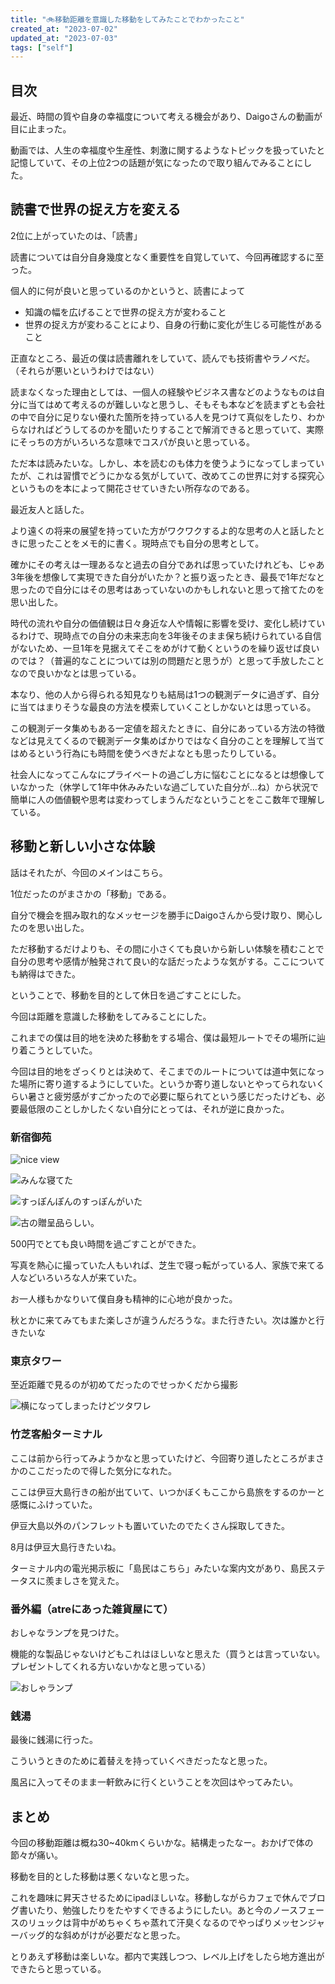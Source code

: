 ```yaml
---
title: "🚲移動距離を意識した移動をしてみたことでわかったこと"
created_at: "2023-07-02"
updated_at: "2023-07-03"
tags: ["self"]
---
```


## 目次


最近、時間の質や自身の幸福度について考える機会があり、Daigoさんの動画が目に止まった。


動画では、人生の幸福度や生産性、刺激に関するようなトピックを扱っていたと記憶していて、その上位2つの話題が気になったので取り組んでみることにした。


## 読書で世界の捉え方を変える


2位に上がっていたのは、「読書」


読書については自分自身幾度となく重要性を自覚していて、今回再確認するに至った。


個人的に何が良いと思っているのかというと、読書によって

- 知識の幅を広げることで世界の捉え方が変わること
- 世界の捉え方が変わることにより、自身の行動に変化が生じる可能性があること

正直なところ、最近の僕は読書離れをしていて、読んでも技術書やラノベだ。（それらが悪いというわけではない）


読まなくなった理由としては、一個人の経験やビジネス書などのようなものは自分に当てはめて考えるのが難しいなと思うし、そもそも本などを読まずとも会社の中で自分に足りない優れた箇所を持っている人を見つけて真似をしたり、わからなければどうしてるのかを聞いたりすることで解消できると思っていて、実際にそっちの方がいろいろな意味でコスパが良いと思っている。


ただ本は読みたいな。しかし、本を読むのも体力を使うようになってしまっていたが、これは習慣でどうにかなる気がしていて、改めてこの世界に対する探究心というものを本によって開花させていきたい所存なのである。


最近友人と話した。


より遠くの将来の展望を持っていた方がワクワクするよ的な思考の人と話したときに思ったことをメモ的に書く。現時点でも自分の思考として。


確かにその考えは一理あるなと過去の自分であれば思っていたけれども、じゃあ3年後を想像して実現できた自分がいたか？と振り返ったとき、最長で1年だなと思ったので自分にはその思考はあっていないのかもしれないと思って捨てたのを思い出した。


時代の流れや自分の価値観は日々身近な人や情報に影響を受け、変化し続けているわけで、現時点での自分の未来志向を3年後そのまま保ち続けられている自信がないため、一旦1年を見据えてそこをめがけて動くというのを繰り返せば良いのでは？（普遍的なことについては別の問題だと思うが）と思って手放したことなので良いかなとは思っている。


本なり、他の人から得られる知見なりも結局は1つの観測データに過ぎず、自分に当てはまりそうな最良の方法を模索していくことしかないとは思っている。


この観測データ集めもある一定値を超えたときに、自分にあっている方法の特徴などは見えてくるので観測データ集めばかりではなく自分のことを理解して当てはめるという行為にも時間を使うべきだよなとも思ったりしている。


社会人になってこんなにプライベートの過ごし方に悩むことになるとは想像していなかった（休学して1年中休みみたいな過ごしていた自分が…ね）から状況で簡単に人の価値観や思考は変わってしまうんだなということをここ数年で理解している。


## 移動と新しい小さな体験


話はそれたが、今回のメインはこちら。


1位だったのがまさかの「移動」である。


自分で機会を掴み取れ的なメッセージを勝手にDaigoさんから受け取り、関心したのを思い出した。


ただ移動するだけよりも、その間に小さくても良いから新しい体験を積むことで自分の思考や感情が触発されて良い的な話だったような気がする。ここについても納得はできた。


ということで、移動を目的として休日を過ごすことにした。


今回は距離を意識した移動をしてみることにした。


これまでの僕は目的地を決めた移動をする場合、僕は最短ルートでその場所に辿り着こうとしていた。


今回は目的地をざっくりとは決めて、そこまでのルートについては道中気になった場所に寄り道するようにしていた。というか寄り道しないとやってられないくらい暑さと疲労感がすごかったので必要に駆られてという感じだったけども、必要最低限のことしかしたくない自分にとっては、それが逆に良かった。


### 新宿御苑


![nice view](https://s3.us-west-2.amazonaws.com/secure.notion-static.com/82eadd75-2cbc-4169-bba1-f17fef428316/IMG_2965.jpg?X-Amz-Algorithm=AWS4-HMAC-SHA256&X-Amz-Content-Sha256=UNSIGNED-PAYLOAD&X-Amz-Credential=AKIAT73L2G45EIPT3X45%2F20230716%2Fus-west-2%2Fs3%2Faws4_request&X-Amz-Date=20230716T024605Z&X-Amz-Expires=3600&X-Amz-Signature=fb6d68579dfccb941b56df47f17117dbd75939f19ab93862178b480398354761&X-Amz-SignedHeaders=host&x-id=GetObject)


![みんな寝てた](https://s3.us-west-2.amazonaws.com/secure.notion-static.com/f153e96c-32c4-426d-9353-20f25f183757/IMG_2966.jpg?X-Amz-Algorithm=AWS4-HMAC-SHA256&X-Amz-Content-Sha256=UNSIGNED-PAYLOAD&X-Amz-Credential=AKIAT73L2G45EIPT3X45%2F20230716%2Fus-west-2%2Fs3%2Faws4_request&X-Amz-Date=20230716T024605Z&X-Amz-Expires=3600&X-Amz-Signature=3351f43674f7ac3f7281691dbee9c885a729a58d5a1c93c183d68b61ec0203c2&X-Amz-SignedHeaders=host&x-id=GetObject)


![すっぽんぽんのすっぽんがいた](https://s3.us-west-2.amazonaws.com/secure.notion-static.com/fb415916-4e44-47cb-bee1-221b458de960/IMG_2970.jpg?X-Amz-Algorithm=AWS4-HMAC-SHA256&X-Amz-Content-Sha256=UNSIGNED-PAYLOAD&X-Amz-Credential=AKIAT73L2G45EIPT3X45%2F20230716%2Fus-west-2%2Fs3%2Faws4_request&X-Amz-Date=20230716T024605Z&X-Amz-Expires=3600&X-Amz-Signature=606ff00ea919a11f77f1534c0388420c43a78b649d4cbc12dd3bd29ebb9ef773&X-Amz-SignedHeaders=host&x-id=GetObject)


![古の贈呈品らしい。](https://s3.us-west-2.amazonaws.com/secure.notion-static.com/5195f60d-b2b8-434b-8b5f-d6aceefc9ca2/IMG_2972.jpg?X-Amz-Algorithm=AWS4-HMAC-SHA256&X-Amz-Content-Sha256=UNSIGNED-PAYLOAD&X-Amz-Credential=AKIAT73L2G45EIPT3X45%2F20230716%2Fus-west-2%2Fs3%2Faws4_request&X-Amz-Date=20230716T024605Z&X-Amz-Expires=3600&X-Amz-Signature=bfa778bfd8f918e2f81b4c9b74886980af3659e7812f80c95646017b87a1cb7e&X-Amz-SignedHeaders=host&x-id=GetObject)


500円でとても良い時間を過ごすことができた。


写真を熱心に撮っていた人もいれば、芝生で寝っ転がっている人、家族で来てる人などいろいろな人が来ていた。


お一人様もかなりいて僕自身も精神的に心地が良かった。


秋とかに来てみてもまた楽しさが違うんだろうな。また行きたい。次は誰かと行きたいな


### 東京タワー


至近距離で見るのが初めてだったのでせっかくだから撮影


![横になってしまったけどツタワレ](https://s3.us-west-2.amazonaws.com/secure.notion-static.com/fb746298-c3e7-4dd3-8890-c729e02e9b29/IMG_2976.jpg?X-Amz-Algorithm=AWS4-HMAC-SHA256&X-Amz-Content-Sha256=UNSIGNED-PAYLOAD&X-Amz-Credential=AKIAT73L2G45EIPT3X45%2F20230716%2Fus-west-2%2Fs3%2Faws4_request&X-Amz-Date=20230716T024605Z&X-Amz-Expires=3600&X-Amz-Signature=b4faa2249dc934125771945ad0851786dbb904da29af6f7ddc86128bb3a50168&X-Amz-SignedHeaders=host&x-id=GetObject)


### **竹芝客船ターミナル**


ここは前から行ってみようかなと思っていたけど、今回寄り道したところがまさかのここだったので得した気分になれた。


ここは伊豆大島行きの船が出ていて、いつかぼくもここから島旅をするのかーと感慨にふけっていた。


伊豆大島以外のパンフレットも置いていたのでたくさん採取してきた。


8月は伊豆大島行きたいね。


ターミナル内の電光掲示板に「島民はこちら」みたいな案内文があり、島民ステータスに羨ましさを覚えた。


### 番外編（atreにあった雑貨屋にて）


おしゃなランプを見つけた。


機能的な製品じゃないけどもこれはほしいなと思えた（買うとは言っていない。プレゼントしてくれる方いないかなと思っている）


![おしゃランプ](https://s3.us-west-2.amazonaws.com/secure.notion-static.com/e8a73550-2811-4b0b-9b4f-7940d0097565/IMG_2979.jpg?X-Amz-Algorithm=AWS4-HMAC-SHA256&X-Amz-Content-Sha256=UNSIGNED-PAYLOAD&X-Amz-Credential=AKIAT73L2G45EIPT3X45%2F20230716%2Fus-west-2%2Fs3%2Faws4_request&X-Amz-Date=20230716T024605Z&X-Amz-Expires=3600&X-Amz-Signature=e850d9363144d029a4d422602d24c89ee8fe0482535efa33c5c3949c754ae9a9&X-Amz-SignedHeaders=host&x-id=GetObject)


### 銭湯


最後に銭湯に行った。


こういうときのために着替えを持っていくべきだったなと思った。


風呂に入ってそのまま一軒飲みに行くということを次回はやってみたい。


## まとめ


今回の移動距離は概ね30~40kmくらいかな。結構走ったなー。おかげで体の節々が痛い。


移動を目的とした移動は悪くないなと思った。


これを趣味に昇天させるためにipadほしいな。移動しながらカフェで休んでブログ書いたり、勉強したりをたやすくできるようにしたい。あと今のノースフェースのリュックは背中がめちゃくちゃ蒸れて汗臭くなるのでやっぱりメッセンジャーバッグ的な斜めがけが必要だなと思った。


とりあえず移動は楽しいな。都内で実践しつつ、レベル上げをしたら地方進出ができたらと思っている。

